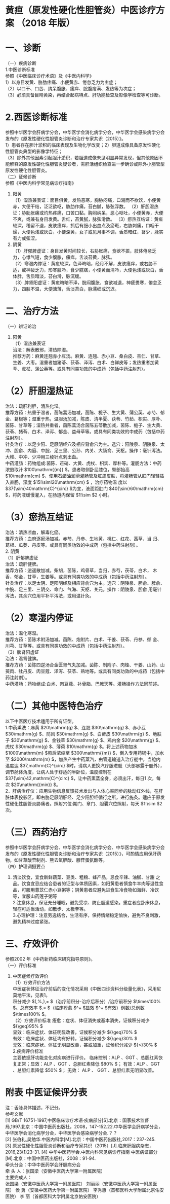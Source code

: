# 黄疸（原发性硬化性胆管炎）中医诊疗方案 （2018 年版）  
# 一、诊断  
（一）疾病诊断  
1.中医诊断标准  
参照《中医临床诊疗术语》及《中医内科学》  
1）以身目发黄、胁肋疼痛、小便黄赤、倦怠乏力为主症；  
（2）以口干、口苦、纳呆腹胀、瘙痒、脘腹痞满、发热等为次症；  
（3）必须具备目睛黄染，再结合起病特点、肝功能检查及影像学检查等可诊断。  
# 2.西医诊断标准  
参照中华医学会肝病学分会，中华医学会消化病学分会，中华医学会感染病学分会发布的《原发性硬化性胆管炎诊断和治疗专家共识（2015）》。  
1）患者存在胆汁淤积的临床表现及生物化学改变；2）胆道成像具备原发性硬化性胆管炎典型的影像学特征；  
（3）除外其他因素引起胆汁淤积，若胆道成像未见明显异常发现，但其他原因不能解释的原发性硬化性胆管炎疑诊者，需肝活组织检查进一步确诊或除外小胆管型原发性硬化性胆管炎。  
（二）证候诊断  
参照《中医内科学常见病诊疗指南》  
1. 阳黄  
（1）湿热兼表证：面目俱黄，发热恶寒，胸胁闷痛，口渴而不欲饮，小便黄赤，大便干结，泛泛欲呕，胁肋作痛，苔白腻，脉弦浮数。 （2）肝胆湿热证：胁肋胀痛或灼热疼痛，口苦口黏，胸闷纳呆，恶心呕吐，小便黄赤，大便不爽，或兼有身目发黄。舌红，苔黄腻，脉弦滑数。 （3）瘀热互结证：黄疸较深，稽留不退，皮肤瘙痒，抓后有细小出血点及瘀斑，右胁刺痛，口咽干燥，大便色浅或灰白，小便深黄，女子或见月事不调，舌质暗红，苔少，脉实有力或弦涩。  
2. 阴黄  
（1）肝郁脾虚证：身目发黄时间较长，右胁胀痛，食欲不振，肢体倦怠乏力，心悸气短，食少腹胀，瘙痒，舌淡苔黄，脉弦。  
（2）寒湿内停证：黄疸较深，色泽晦暗，经月不解，皮肤瘙痒，或右胁不 适，或神疲乏力，形寒肢冷，食少脘痞，小便黄而清冷，大便色浅或灰白，舌体胖，舌质暗淡，苔白滑，脉沉缓。  
（3）脾肾阳虚证：黄疸晦暗不泽，脘闷腹胀，食欲减退，神疲畏寒，倦怠乏力，四肢不温，大便溏薄，舌淡苔白，脉濡细或沉迟。  
# 二、治疗方法  
（一）辨证论治  
1. 阳黄  
（1）湿热兼表证  
治法：解表散邪，清热除湿。  
推荐方药：麻黄连翘赤小豆汤。麻黄、连翘、赤小豆、桑白皮、杏仁、甘草、生姜、大枣。湿重者加猪苓、茯苓、泽泻、白术、白鲜皮等；发热重者加黄芩、虎杖、蒲公英等。或具有同类功效的中成药（包括中药注射剂）。  
# （2）肝胆湿热证  
治法：疏肝利胆，清热化湿。  
推荐方药：热重于湿者，茵陈蒿汤加减，茵陈、栀子、生大黄、蒲公英、赤芍、郁金、葛根等；湿重于热，温胆汤加减，陈皮、清半夏、茯苓、竹茹、枳实、厚朴、茵陈、甘草等；湿热并重者，茵陈蒿汤合茵陈五苓散加减，茵陈、栀子、生大黄、茯苓、猪苓、白术、泽泻、郁金、益母草等。或具有同类功效的中成药（包括中药注射剂）。  
针灸治疗：以足少阳、足厥阴经穴及相应背俞穴为主。选穴：阳陵泉、阴陵泉、太冲、胆俞、内庭、中脘、足三里、公孙、内关、大肠俞、天枢。操作：毫针泻法。大椎、中冲、少冲用三棱针点刺出血。  
中药灌肠：药物组成:茵陈、芒硝、大黄、虎杖、枳实、厚朴等。灌肠方法：中药浓煎取汁 $100\mathrm{{m}} $。患者取侧卧屈膝位，臀部抬高 $10\mathrm{cm} $，使用石蜡油润滑灌肠管及肛周皮肤，将灌肠管从肛门轻轻插入直肠，深度 $15\!\sim\!20\mathrm{cm} $ ，治疗药物温 度以 $37{\sim}40mathrm{C}^{circ} $为宜，液面距肛门 $40{\sim}60\mathrm{cm} $，将药液缓慢灌入，在肠道内保留 $1\!\sim $2 小时。  
# （3）瘀热互结证  
治法：清热凉血，解毒化瘀。  
推荐方药：血府逐瘀汤加减。赤芍、丹参、生地黄、桃仁、红花、茜草、当 归、葛根、瓜蒌、丹皮等。或具有同类功效的中成药（包括中药注射剂）。  
2. 阴黄  
（1）肝郁脾虚证  
治法：疏肝健脾。  
推荐方药：逍遥散加减。柴胡，茵陈，鸡骨草，当归，赤芍，茯苓，白术， 木香，郁金，甘草，生姜等。或具有同类功效的中成药（包括中药注射剂）。  
针灸治疗：以足太阴、足阳明经及相应背俞穴为主。选穴：阴陵泉、胆俞、脾俞、中脘、足三里、三阴交、命门、气海、天枢、关元。操作：阴陵泉、胆俞 用毫针泻法，其余穴位用平补平泻法，或用温针灸。  
# （2）寒湿内停证  
治法：温化寒湿。  
推荐方药：茵陈术附汤加减。茵陈、炮附片、白术、干姜、茯苓、丹参、郁 金、川芎、甘草等。或具有同类功效的中成药（包括中药注射剂）。  
（3）脾肾阳虚证  
治法：温肾健脾。  
推荐方药：茵陈四逆汤合金匮肾气丸加减。茵陈、制附子、肉桂、干姜、山药、山萸肉、牡丹皮、肉豆蔻、泽泻、茯苓、熟地等。或具有同类功效的中成药（包括中药注射剂）。  
中药灌肠：药物组成:白术、肉豆蔻、补骨脂、巴戟天等。灌肠操作方法同前述。  
# （二）其他中医特色治疗  
以下中医医疗技术适用于所有证型。  
1.中药熏洗：麻黄 $20\mathrm{g} $、连翘 $30\mathrm{g} $、赤小豆 $30\mathrm{g} $、防风 $30\mathrm{g} $、白藓皮 $30\mathrm{g} $、地肤子 $30\mathrm{g} $、金钱草 $30\mathrm{g} $、鸡内金 $20\mathrm{g} $、虎杖 $30\mathrm{g} $、薄荷 $10\mathrm{g} $。将上述药物加水 $1000\mathrm{m} $煎后浓缩至 $300\mathrm{{m}} $，倒入专用药锅中，加水至 $2000\mathrm{m} $，加热产生中药蒸汽，由管道输送入治疗舱中，当舱内温度达 $37\,mathrm{C}^{circ} $时，请病人更换汽疗服进舱（头部暴露于舱外），调节舱体角度，让病人处于舒适的半卧位，温度控制在 $37{\sim}42\,mathrm{C}^{circ} $，让中药熏蒸全身，必须出汗，每日1 次，每次 $20\mathrm{{min}} $。  
2．肝病治疗仪：应用生物信息反馈技术发出与人体心率同步的脉动红外线，在肝脏体表投影区，即右胁足厥阴肝经、足少阳胆经循行之所，进行施灸。适应于原发性硬化性胆管炎胁痛者。照射穴位:期门、章门、胆囊穴位照射，每天 $1\!\sim $2 次。  
# （三）西药治疗  
参照中华医学会肝病学分会、中华医学会消化病学分会、中华医学会感染病学分会发布的《原发性硬化性胆管炎诊断和治疗专家共识（2015）》，可酌情应用保肝药物，如甘草酸苷制剂、熊去氧胆酸、腺苷蛋氨酸等。  
（四）护理调摄要点  
1. 清淡饮食，宜食新鲜蔬菜、豆类、粗粮、蜂产品，忌食辛辣、油腻、甘甜 之品。饮食宜忌应结合患者的证型与体质因素，如阳黄患者慎食牛羊肉等温性食品，可服用薏苡仁赤小豆粥等；阴黄患者应避免进食生冷食物如海鲜、冷饮等，宜服山药莲子粥等  
2.注意休息，保证充分睡眠，避免受凉、防止胆道感染。重症者应卧床休息，轻症可适当活动，如散步、太极拳等。  
3.心理护理：注意劳逸结合，生活有序，保持情绪稳定愉快，避免不良刺激，避免精神过度紧张。  
# 三、疗效评价  
参照2002 年《中药新药临床研究指导原则》。  
（一）评价标准  
1. 中医症候疗效评价  
（1）疗效评价方法  
中医症状体征治疗前后的变化情况采用《中医四诊资料分级量化表》，采用尼莫地平法，见表1。  
积分减少 $(\,\%\,)\,= $（治疗前积分-治疗后积分）/治疗前积分 $\times100\% $。总有效率 $.= $（临床痊愈 $^+ $显效 $^+ $有效）例数/总例数 $\times100\% $。  
（2）疗效评价标准 痊愈：症状、体征消失或基本消失，证候积分减少 ${\geq}95\% $  
显效：临床症状、体征明显改善，证候积分减少 ${\geq}70\% $  
有效：临床症状、体征均有好转，证候积分减少 ${\geq}30\% $  
无效：临床症状、体征无明显改善，甚或加重，证候积分减少 ${<}30\% $  
2.疾病评价标准  
主要依据肝功能变化对疾病进行评价。 临床控制：ALP 、GGT 、总胆红素恢复正常；显效：ALP 、GGT 、总胆红素降低 $80\% $； 有效：ALP 、GGT 、总胆红素降低 $50\% $； 无效： ALP  、 GGT  、总胆红素无明显改善。  
# 附表  中医证候评分表  
注：舌脉具体描述，不记分。  
参考文献  
[1] GB/T 16751-1997,中医临床诊疗术语·疾病部分[S].北京：国家技术监督局,1997.北京：中国中医药出版社，2008，147-152.22.中华医学会肝病学分会，中华医学会消化病学分会，中华医学会感染病学分会.？？  
[2] 张伯礼,吴勉华.中医内科学[M].北京：中国中医药出版社,2017：237-245.  
[3] 原发性硬化性胆管炎诊断和治疗专家共识（2015）[J].临床肝胆病杂志，2016,23(1)23-31.  [4] 中华中医药学会.中医内科常见病诊疗指南 中医病证部分[M].北京：中国中医药出版社，2008：91-94.  
牵头分会：中华中医药学会肝胆病分会  
牵 头 人：张国梁（安徽中医药大学第一附属医院）  
主要完成人：  
张国梁（安徽中医药大学第一附属医院） 刘丽丽（安徽中医药大学第一附属医院） 侯  勇（安徽中医药大学第一附属医院） 李秀惠（首都医科大学附属北京佑安医院） 李  丽（首都医科大学附属北京佑安医院）  